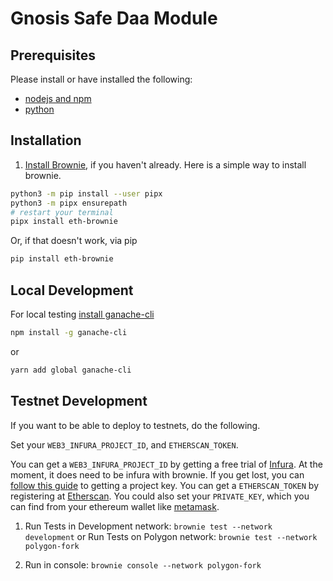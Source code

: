 # Gnosis Safe Daa Module


## Prerequisites

Please install or have installed the following:

- [nodejs and npm](https://nodejs.org/en/download/)
- [python](https://www.python.org/downloads/)
## Installation

1. [Install Brownie](https://eth-brownie.readthedocs.io/en/stable/install.html), if you haven't already. Here is a simple way to install brownie.


```bash
python3 -m pip install --user pipx
python3 -m pipx ensurepath
# restart your terminal
pipx install eth-brownie
```
Or, if that doesn't work, via pip
```bash
pip install eth-brownie
```
## Local Development

For local testing [install ganache-cli](https://www.npmjs.com/package/ganache-cli)
```bash
npm install -g ganache-cli
```
or
```bash
yarn add global ganache-cli
```

## Testnet Development
If you want to be able to deploy to testnets, do the following.

Set your `WEB3_INFURA_PROJECT_ID`, and `ETHERSCAN_TOKEN`.

You can get a `WEB3_INFURA_PROJECT_ID` by getting a free trial of [Infura](https://infura.io/). At the moment, it does need to be infura with brownie. If you get lost, you can [follow this guide](https://ethereumico.io/knowledge-base/infura-api-key-guide/) to getting a project key.
You can get a `ETHERSCAN_TOKEN` by registering at [Etherscan](etherscan.io/).
You could also set your `PRIVATE_KEY`, which you can find from your ethereum wallet like [metamask](https://metamask.io/).

1. Run Tests in Development network:
`brownie test --network development`
or
Run Tests on Polygon network:
`brownie test --network polygon-fork`

2. Run in console:
`brownie console --network polygon-fork`
